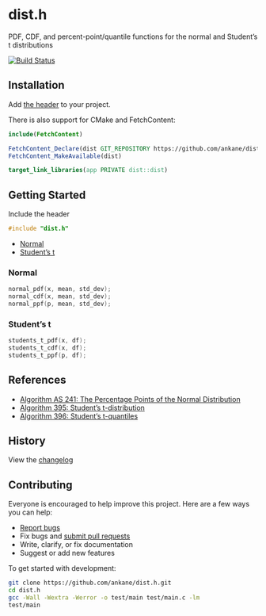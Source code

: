 # dist.h

PDF, CDF, and percent-point/quantile functions for the normal and Student’s t distributions

[![Build Status](https://github.com/ankane/dist.h/actions/workflows/build.yml/badge.svg)](https://github.com/ankane/dist.h/actions)

## Installation

Add [the header](https://raw.githubusercontent.com/ankane/dist.h/v0.3.1/include/dist.h) to your project.

There is also support for CMake and FetchContent:

```cmake
include(FetchContent)

FetchContent_Declare(dist GIT_REPOSITORY https://github.com/ankane/dist.h.git GIT_TAG v0.3.1)
FetchContent_MakeAvailable(dist)

target_link_libraries(app PRIVATE dist::dist)
```

## Getting Started

Include the header

```cpp
#include "dist.h"
```

- [Normal](#normal)
- [Student’s t](#students-t)

### Normal

```c
normal_pdf(x, mean, std_dev);
normal_cdf(x, mean, std_dev);
normal_ppf(p, mean, std_dev);
```

### Student’s t

```c
students_t_pdf(x, df);
students_t_cdf(x, df);
students_t_ppf(p, df);
```

## References

- [Algorithm AS 241: The Percentage Points of the Normal Distribution](https://www.jstor.org/stable/2347330)
- [Algorithm 395: Student’s t-distribution](https://dl.acm.org/doi/10.1145/355598.355599)
- [Algorithm 396: Student’s t-quantiles](https://dl.acm.org/doi/10.1145/355598.355600)

## History

View the [changelog](https://github.com/ankane/dist.h/blob/master/CHANGELOG.md)

## Contributing

Everyone is encouraged to help improve this project. Here are a few ways you can help:

- [Report bugs](https://github.com/ankane/dist.h/issues)
- Fix bugs and [submit pull requests](https://github.com/ankane/dist.h/pulls)
- Write, clarify, or fix documentation
- Suggest or add new features

To get started with development:

```sh
git clone https://github.com/ankane/dist.h.git
cd dist.h
gcc -Wall -Wextra -Werror -o test/main test/main.c -lm
test/main
```
